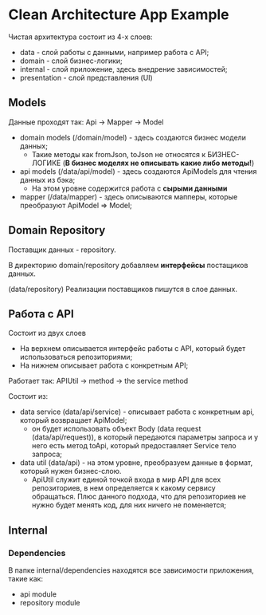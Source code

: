 # Clean Architecture App Example

Чистая архитектура состоит из 4-х слоев:
- data - слой работы с данными, например работа с API;
- domain - слой бизнес-логики;
- internal - слой приложение, здесь внедрение зависимостей;
- presentation - слой представления (UI)

## Models

Данные проходят так: Api -> Mapper -> Model

- domain models (/domain/model) - здесь создаются бизнес модели данных;
    - Такие методы как fromJson, toJson не относятся к БИЗНЕС-ЛОГИКЕ (__В бизнес моделях не описывать какие либо методы!__)
- api models (/data/api/model) - здесь создаются ApiModels для чтения данных из бэка;
    - На этом уровне содержится работа с __сырыми данными__
- mapper (/data/mapper) - здесь описываются мапперы, которые преобразуют ApiModel => Model;

## Domain Repository

Поставщик данных - repository.

В директорию domain/repository добавляем __интерфейсы__ постащиков данных.

(data/repository) Реализации поставщиков пишутся в слое данных.

## Работа с API
Состоит из двух слоев
- На верхнем описывается интерфейс работы с API, который будет использоваться репозиториями;
- На нижнем описывает работа с конкретным API;

Работает так: APIUtil -> method -> the service method

Состоит из:
- data service (data/api/service) - описывает работа с конкретным api, который возвращает ApiModel;
    - он будет использовать объект Body (data request (data/api/request)), в который передаются параметры запроса и у него есть метод toApi, который предоставляет Service тело запроса;
- data util (data/api) - на этом уровне, преобразуем данные в формат, который нужен бизнес-слою.
    - ApiUtil служит единой точкой входа в мир API для всех репозиториев, в нем определяется к какому сервису обращаться. Плюс данного подхода, что для репозиториев не нужно будет менять код, для них ничего не поменяется;

## Internal

### Dependencies

В папке internal/dependencies находятся все зависимости приложения, такие как:
- api module
- repository module